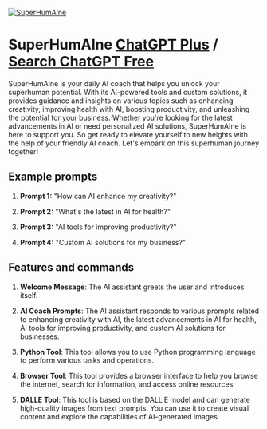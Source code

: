 
[![SuperHumAIne](https://files.oaiusercontent.com/file-kMzLbUDFbjk1RE3amnuIByry?se=2123-10-17T14%3A19%3A24Z&sp=r&sv=2021-08-06&sr=b&rscc=max-age%3D31536000%2C%20immutable&rscd=attachment%3B%20filename%3Df3ae14f2-1635-426a-81ed-7a15607dc12a.png&sig=2oGe00RqCx5StT0j/ThdkZiHmbTQGeuMKM3EC2gYq/w%3D)](https://chat.openai.com/g/g-OkxSUJfe3-superhumaine)

# SuperHumAIne [ChatGPT Plus](https://chat.openai.com/g/g-OkxSUJfe3-superhumaine) / [Search ChatGPT Free](https://gptcall.net/index.html#/?search=SuperHumAIne)

SuperHumAIne is your daily AI coach that helps you unlock your superhuman potential. With its AI-powered tools and custom solutions, it provides guidance and insights on various topics such as enhancing creativity, improving health with AI, boosting productivity, and unleashing the potential for your business. Whether you're looking for the latest advancements in AI or need personalized AI solutions, SuperHumAIne is here to support you. So get ready to elevate yourself to new heights with the help of your friendly AI coach. Let's embark on this superhuman journey together!

## Example prompts

1. **Prompt 1:** "How can AI enhance my creativity?"

2. **Prompt 2:** "What's the latest in AI for health?"

3. **Prompt 3:** "AI tools for improving productivity?"

4. **Prompt 4:** "Custom AI solutions for my business?"

## Features and commands

1. **Welcome Message**: The AI assistant greets the user and introduces itself. 

2. **AI Coach Prompts**: The AI assistant responds to various prompts related to enhancing creativity with AI, the latest advancements in AI for health, AI tools for improving productivity, and custom AI solutions for businesses.

3. **Python Tool**: This tool allows you to use Python programming language to perform various tasks and operations. 

4. **Browser Tool**: This tool provides a browser interface to help you browse the internet, search for information, and access online resources.

5. **DALLE Tool**: This tool is based on the DALL·E model and can generate high-quality images from text prompts. You can use it to create visual content and explore the capabilities of AI-generated images.



